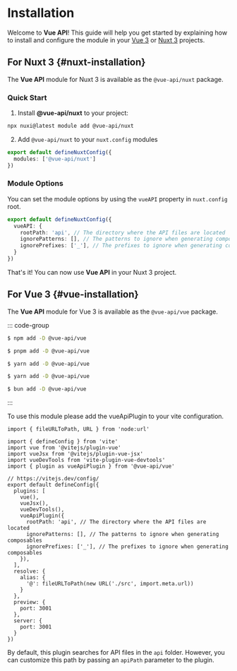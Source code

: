
# Installation

Welcome to **Vue API**! This guide will help you get started by explaining how to install and configure the module in your [Vue 3](#vue-installation) or [Nuxt 3](#nuxt-installation) projects.

## For Nuxt 3 {#nuxt-installation}
The **Vue API** module for Nuxt 3 is available as the `@vue-api/nuxt` package.

### Quick Start
1. Install **@vue-api/nuxt** to your project:

```bash
npx nuxi@latest module add @vue-api/nuxt
```

2. Add `@vue-api/nuxt` to your `nuxt.config` modules

```ts [nuxt.config.ts]
export default defineNuxtConfig({
  modules: ['@vue-api/nuxt']
})
```

### Module Options

You can set the module options by using the `vueAPI` property in `nuxt.config` root.

```ts [nuxt.config.ts]
export default defineNuxtConfig({
  vueAPI: {
    rootPath: 'api', // The directory where the API files are located
    ignorePatterns: [], // The patterns to ignore when generating composables
    ignorePrefixes: ['_'], // The prefixes to ignore when generating composables
  }
})
```


That's it! You can now use **Vue API** in your Nuxt 3 project.

## For Vue 3 {#vue-installation}
The **Vue API** module for Vue 3 is available as the `@vue-api/vue` package.

::: code-group

```sh [npm]
$ npm add -D @vue-api/vue
```

```sh [pnpm]
$ pnpm add -D @vue-api/vue
```

```sh [yarn]
$ yarn add -D @vue-api/vue
```

```sh [yarn (pnp)]
$ yarn add -D @vue-api/vue
```

```sh [bun]
$ bun add -D @vue-api/vue
```
:::

To use this module please add the vueApiPlugin to your vite configuration.

```ts:line-numbers {15} [vite.config.ts]
import { fileURLToPath, URL } from 'node:url'

import { defineConfig } from 'vite'
import vue from '@vitejs/plugin-vue'
import vueJsx from '@vitejs/plugin-vue-jsx'
import vueDevTools from 'vite-plugin-vue-devtools'
import { plugin as vueApiPlugin } from '@vue-api/vue'

// https://vitejs.dev/config/
export default defineConfig({
  plugins: [
    vue(),
    vueJsx(),
    vueDevTools(),
    vueApiPlugin({
      rootPath: 'api', // The directory where the API files are located
      ignorePatterns: [], // The patterns to ignore when generating composables
      ignorePrefixes: ['_'], // The prefixes to ignore when generating composables  
    }),
  ],
  resolve: {
    alias: {
      '@': fileURLToPath(new URL('./src', import.meta.url))
    }
  },
  preview: {
    port: 3001
  },
  server: {
    port: 3001
  }
})
```

By default, this plugin searches for API files in the `api` folder. However, you can customize this path by passing an `apiPath` parameter to the plugin.








